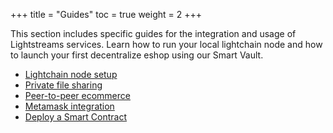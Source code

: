 +++
title = "Guides"
toc = true
weight = 2
+++

This section includes specific guides for the integration and usage of Lightstreams services. Learn
how to run your local lightchain node and how to launch your first decentralize eshop using
our Smart Vault.

- [Lightchain node setup](/guides/lightchain-node-setup)
- [Private file sharing](/guides/file-sharing)
- [Peer-to-peer ecommerce](/guides/peer-to-peer-ecommerce)
- [Metamask integration](/guides/metamask-integration)
- [Deploy a Smart Contract](/guides/deploy-smart-contracts)

